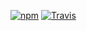 [![npm](https://img.shields.io/npm/v/hexo-tag-echarts3.svg)]() [![Travis](https://img.shields.io/travis/quentin-chen/hexo-tag-echarts3.svg)]() 